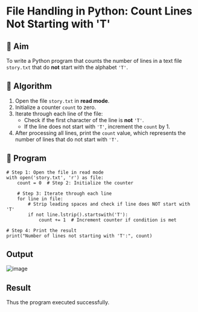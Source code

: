 # File Handling in Python: Count Lines Not Starting with 'T'

## 🎯 Aim
To write a Python program that counts the number of lines in a text file `story.txt` that do **not** start with the alphabet `'T'`.

## 🧠 Algorithm
1. Open the file `story.txt` in **read mode**.
2. Initialize a counter `count` to zero.
3. Iterate through each line of the file:
   - Check if the first character of the line is **not** `'T'`.
   - If the line does not start with `'T'`, increment the `count` by 1.
4. After processing all lines, print the `count` value, which represents the number of lines that do not start with `'T'`.

## 🧾 Program
```
# Step 1: Open the file in read mode
with open('story.txt', 'r') as file:
    count = 0  # Step 2: Initialize the counter

    # Step 3: Iterate through each line
    for line in file:
        # Strip leading spaces and check if line does NOT start with 'T'
        if not line.lstrip().startswith('T'):
            count += 1  # Increment counter if condition is met

# Step 4: Print the result
print("Number of lines not starting with 'T':", count)
```

## Output
![image](https://github.com/user-attachments/assets/abb53b7b-2b77-4b3b-916f-bf2bfa0e5703)

## Result
Thus the program executed successfully.
